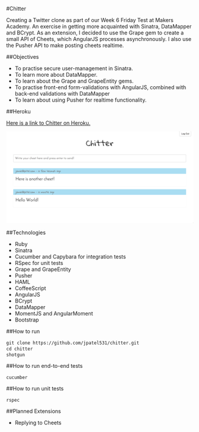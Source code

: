#Chitter

Creating a Twitter clone as part of our Week 6 Friday Test at Makers Academy. An exercise in getting more acquainted with Sinatra, DataMapper and BCrypt. As an extension, I decided to use the Grape gem to create a small API of Cheets, which AngularJS processes asynchronously. I also use the Pusher API to make posting cheets realtime.

##Objectives

* To practise secure user-management in Sinatra.
* To learn more about DataMapper.
* To learn about the Grape and GrapeEntity gems.
* To practise front-end form-validations with AngularJS, combined with back-end validations with DataMapper
* To learn about using Pusher for realtime functionality.

##Heroku

[Here is a link to Chitter on Heroku.](http://chiiitter.herokuapp.com)

![Image1](https://raw.githubusercontent.com/jpatel531/chitter/master/screenshot.jpg)

##Technologies

* Ruby
* Sinatra
* Cucumber and Capybara for integration tests
* RSpec for unit tests
* Grape and GrapeEntity
* Pusher
* HAML
* CoffeeScript
* AngularJS
* BCrypt
* DataMapper
* MomentJS and AngularMoment
* Bootstrap

##How to run

```
git clone https://github.com/jpatel531/chitter.git
cd chitter
shotgun
```

##How to run end-to-end tests

```
cucumber
```

##How to run unit tests

```
rspec
```

##Planned Extensions

* Replying to Cheets